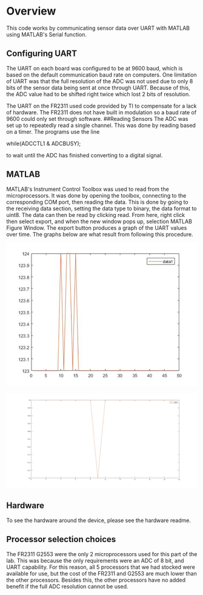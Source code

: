 # Overview
This code works by communicating sensor data over UART with MATLAB using MATLAB's Serial function.

## Configuring UART
The UART on each board was configured to be at 9600 baud, which is based on the default communication baud rate on computers.
One limitation of UART was that the full resolution of the ADC was not used due to only 8 bits of the sensor data being sent at once through UART.
Because of this, the ADC value had to be shifted right twice which lost 2 bits of resolution.

The UART on the FR2311 used code provided by TI to compensate for a lack of hardware. The FR2311 does not have built in modulation so a baud rate of 9600 could only set through software.
##Reading Sensors
The ADC was set up to repeatedly read a single channel. This was done by reading based on a timer. The programs use the line

while(ADCCTL1 & ADCBUSY);

to wait until the ADC has finished converting to a digital signal. 

## MATLAB
MATLAB's Instrument Control Toolbox was used to read from the microprocessors. It was done by opening the toolbox, connecting to the corresponding COM port, then reading the data.
This is done by going to the receiving data section, setting the data type to binary, the data format to uint8. The data can then be read by clicking read. From here, right click then select export, and when the new window pops up, selection MATLAB Figure Window. The export button produces a graph of the UART values over time. The graphs below are what result from following this procedure. 

![Alt test](https://github.com/RU09342/lab-5-sensing-the-world-around-you-juice-crew-rev-1/blob/master/Visualizing%20Data/fr2311%201.6V.jpg)

![Alt test](https://github.com/RU09342/lab-5-sensing-the-world-around-you-juice-crew-rev-1/blob/master/Visualizing%20Data/g2553%201.6V.jpg)
## Hardware
To see the hardware around the device, please see the hardware readme.

## Processor selection choices
The FR2311 G2553 were the only 2 microprocessors used for this part of the lab. This was because the only requirements were an ADC of 8 bit, and UART capability. For this reason, all 5 processors that we had stocked were available for use, but the cost of the FR2311 and G2553 are much lower than the other processors. Besides this, the other processors have no added benefit if the full ADC resolution cannot be used.
